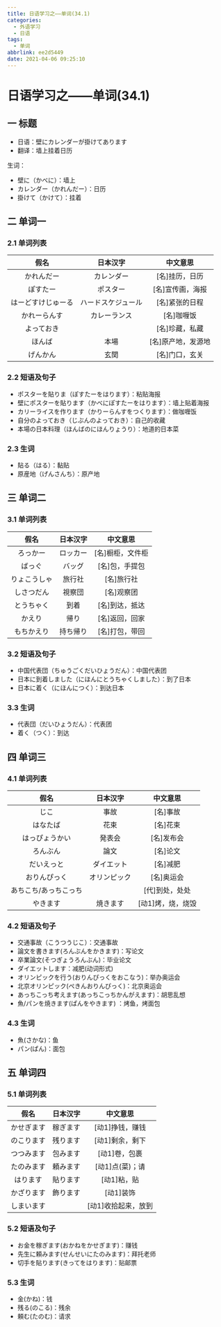 ```yaml
---
title: 日语学习之——单词(34.1)
categories:
  - 外语学习
  - 日语
tags:
  - 单词
abbrlink: ee2d5449
date: 2021-04-06 09:25:10
---
```

# 日语学习之——单词(34.1)

## 一 标题

* 日语：壁にカレンダーが掛けてあります
* 翻译：墙上挂着日历

<!--more-->

生词：

* 壁に（かべに）：墙上
* カレンダー（かれんだー）：日历
* 掛けて（かけて）：挂着

## 二 单词一

### 2.1 单词列表

|        假名        |      日本汉字      |      中文意思      |
| :----------------: | :----------------: | :----------------: |
|     かれんだー     |     カレンダー     |   [名]挂历，日历   |
|      ぽすたー      |      ポスター      |  [名]宣传画，海报  |
| はーどすけじゅーる | ハードスケジュール |   [名]紧张的日程   |
|    かれーらんす    |    カレーランス    |     [名]咖喱饭     |
|     よっておき     |                    |   [名]珍藏，私藏   |
|       ほんば       |        本場        | [名]原产地，发源地 |
|      げんかん      |        玄関        |   [名]门口，玄关   |

### 2.2 短语及句子

* ポスターを貼りま（ぽすたーをはります）：粘贴海报
* 壁にポスターを貼ります（かべにぽすたーをはります）：墙上贴着海报
* カリーライスを作ります（かりーらんすをつくります）：做咖喱饭
* 自分のよっておき（じぶんのよっておき）：自己的收藏
* 本場の日本料理（ほんばのにほんりょうり）：地道的日本菜

### 2.3 生词

* 貼る（はる）：黏贴
* 原産地（げんさんち）：原产地

## 三 单词二

### 3.1 单词列表

|     假名     | 日本汉字 |     中文意思     |
| :----------: | :------: | :--------------: |
|   ろっかー   | ロッカー | [名]橱柜，文件柜 |
|    ばっぐ    |  バッグ  |  [名]包，手提包  |
| りょこうしゃ |  旅行社  |    [名]旅行社    |
|  しさつだん  |  視察団  |    [名]观察团    |
|  とうちゃく  |   到着   |  [名]到达，抵达  |
|    かえり    |   帰り   |  [名]返回，回家  |
|  もちかえり  | 持ち帰り |  [名]打包，带回  |

### 3.2 短语及句子

* 中国代表団（ちゅうごくだいひょうだん）：中国代表团
* 日本に到着しました（にほんにとうちゃくしました）：到了日本
* 日本に着く（にほんにつく）：到达日本

### 3.3 生词

* 代表団（だいひょうだん）：代表团
* 着く（つく）：到达

## 四 单词三

### 4.1 单词列表

|         假名          |   日本汉字   |     中文意思      |
| :-------------------: | :----------: | :---------------: |
|         じこ          |     事故     |     [名]事故      |
|       はなたば        |     花束     |     [名]花束      |
|    はっぴょうかい     |    発表会    |    [名]发布会     |
|       ろんぶん        |     論文     |     [名]论文      |
|      だいえっと       |  ダイエット  |     [名]减肥      |
|     おりんぴっく      | オリンピック |    [名]奥运会     |
| あちこち/あっちこっち |              |  [代]到处，处处   |
|       やきます        |   焼きます   | [动1]烤，烧，烧毁 |

### 4.2 短语及句子

* 交通事故（こうつうじこ）：交通事故
* 論文を書きます(ろんぶんをかきます)：写论文
* 卒業論文(そつぎょうろんぶん)：毕业论文
* ダイエットします：减肥(动词形式)
* オリンピックを行う(おりんぴっくをおこなう)：举办奥运会
* 北京オリンピック(ぺきんおりんぴっく)：北京奥运会
* あっちこっち考えます(あっちこっちかんがえます)：胡思乱想
* 魚/パンを焼きます(ぱんをやきます)  ：烤鱼，烤面包

### 4.3 生词

* 魚(さかな)：鱼
* パン(ぱん)：面包

## 五 单词四

### 5.1 单词列表

|    假名    | 日本汉字 |      中文意思       |
| :--------: | :------: | :-----------------: |
| かせぎます | 稼ぎます |   [动1]挣钱，赚钱   |
| のこります | 残ります |   [动1]剩余，剩下   |
| つつみます | 包みます |    [动1]卷，包裹    |
| たのみます | 頼みます |   [动1]点(菜)；请   |
|  はります  | 貼ります |     [动1]粘，贴     |
| かざります | 飾ります |      [动1]装饰      |
| しまいます |          | [动1]收拾起来，放到 |

### 5.2 短语及句子

* お金を稼ぎます(おかねをかせぎます)：赚钱
* 先生に頼みます(せんせいにたのみます)：拜托老师
* 切手を貼ります(きってをはります)：贴邮票

### 5.3 生词

* 金(かね)：钱
* 残る(のこる)：残余
* 頼む(たのむ)：请求